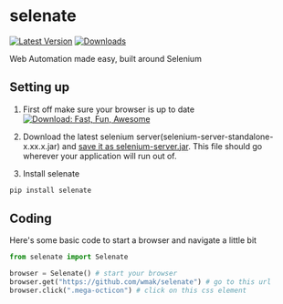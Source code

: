 selenate
========
[![Latest Version](https://pypip.in/v/selenate/badge.png)](https://pypi.python.org/pypi/selenate/)
[![Downloads](https://pypip.in/d/selenate/badge.png)](https://pypi.python.org/pypi/selenate/)

Web Automation made easy, built around Selenium

## Setting up
1. First off make sure your browser is up to date
[![Download: Fast, Fun, Awesome](https://affiliates.mozilla.org/media/uploads/banners/910443de740d4343fa874c37fc536bd89998c937.png?from_affiliates)](//affiliates.mozilla.org/link/banner/54231)

2. Download the latest selenium server(selenium-server-standalone-x.xx.x.jar) and 
[save it as selenium-server.jar](http://selenium-release.storage.googleapis.com/index.html). This file should go wherever your application will run out of.

3. Install selenate
```bash
pip install selenate
```

## Coding
Here's some basic code to start a browser and navigate a little bit
```python
from selenate import Selenate

browser = Selenate() # start your browser
browser.get("https://github.com/wmak/selenate") # go to this url
browser.click(".mega-octicon") # click on this css element
```

